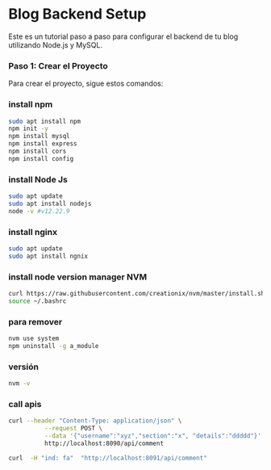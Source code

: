 # Blog Backend Setup

Este es un tutorial paso a paso para configurar el backend de tu blog utilizando Node.js y MySQL.

### Paso 1: Crear el Proyecto

Para crear el proyecto, sigue estos comandos:

### install npm
```bash
sudo apt install npm
npm init -y
npm install mysql
npm install express
npm install cors
npm install config
```

### install Node Js
```bash
sudo apt update
sudo apt install nodejs
node -v #v12.22.9
```
### install nginx
```bash
sudo apt update
sudo apt install ngnix
```
### install node version manager NVM
```bash
curl https://raw.githubusercontent.com/creationix/nvm/master/install.sh | bash
source ~/.bashrc
```
### para remover
```bash
nvm use system
npm uninstall -g a_module
```
### versión 
```bash
nvm -v
```
### call apis
```bash
curl --header "Content-Type: application/json" \
          --request POST \
          --data '{"username":"xyz","section":"x", "details":"ddddd"}' \
          http://localhost:8090/api/comment

curl  -H "ind: fa"  "http://localhost:8091/api/comment"
```